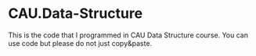 # CAU.Data-Structure
This is the code that I programmed in CAU Data Structure course.
You can use code but please do not just copy&paste.
